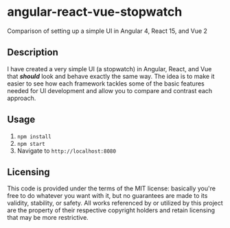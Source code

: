 # angular-react-vue-stopwatch
Comparison of setting up a simple UI in Angular 4, React 15, and Vue 2

## Description
I have created a very simple UI (a stopwatch) in Angular, React, and Vue that _**should**_
look and behave exactly the same way. The idea is to make it easier to see how each framework
tackles some of the basic features needed for UI development and allow you to compare and contrast
each approach.

## Usage
1. `npm install`
2. `npm start`
3. Navigate to `http://localhost:8080`

## Licensing
This code is provided under the terms of the MIT license: basically you're free to do whatever you want with it, but no guarantees are made to its validity, stability, or safety. All works referenced by or utilized by this project are the property of their respective copyright holders and retain licensing that may be more restrictive.

